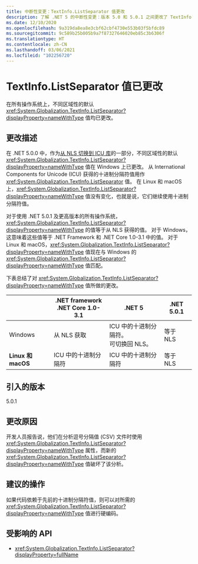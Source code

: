 ```yaml
---
title: 中断性变更：TextInfo.ListSeparator 值更改
description: 了解 .NET 5 的中断性变更：版本 5.0 和 5.0.1 之间更改了 TextInfo.ListSeparator 的默认值。
ms.date: 12/10/2020
ms.openlocfilehash: 9a319da8ea8e3cbf62cbf4730e553b03f5bfdc89
ms.sourcegitcommit: 9c589b25b005b9a7f87327646020eb85c3b6306f
ms.translationtype: HT
ms.contentlocale: zh-CN
ms.lasthandoff: 03/06/2021
ms.locfileid: "102256720"
---
```

# <a name="textinfolistseparator-values-changed"></a>TextInfo.ListSeparator 值已更改

在所有操作系统上，不同区域性的默认 <xref:System.Globalization.TextInfo.ListSeparator?displayProperty=nameWithType> 值均已更改。

## <a name="change-description"></a>更改描述

在 .NET 5.0.0 中，作为[从 NLS 切换到 ICU 库](icu-globalization-api.md)的一部分，不同区域性的默认 <xref:System.Globalization.TextInfo.ListSeparator?displayProperty=nameWithType> 值在 Windows 上已更改。 从 International Components for Unicode (ICU) 获得的十进制分隔符值用作 <xref:System.Globalization.TextInfo.ListSeparator> 值。 在 Linux 和 macOS 上，<xref:System.Globalization.TextInfo.ListSeparator?displayProperty=nameWithType> 值没有变化，也就是说，它们继续使用十进制分隔符值。

对于使用 .NET 5.0.1 及更高版本的所有操作系统，<xref:System.Globalization.TextInfo.ListSeparator?displayProperty=nameWithType> 的值等于从 NLS 获得的值。 对于 Windows，这意味着这些值等于 .NET Framework 和 .NET Core 1.0-3.1 中的值。 对于 Linux 和 macOS，<xref:System.Globalization.TextInfo.ListSeparator?displayProperty=nameWithType> 值现在与 Windows 的 <xref:System.Globalization.TextInfo.ListSeparator?displayProperty=nameWithType> 值匹配。

下表总结了对 <xref:System.Globalization.TextInfo.ListSeparator?displayProperty=nameWithType> 值所做的更改。

| | .NET framework<br/>.NET Core 1.0-3.1 | .NET 5 | .NET 5.0.1 |
-|-|-|-
| Windows | 从 NLS 获取 | ICU 中的十进制分隔符。<br/>可切换回 NLS。 | 等于 NLS |
| **Linux 和 macOS** | ICU 中的十进制分隔符 | ICU 中的十进制分隔符 | 等于 NLS |

## <a name="version-introduced"></a>引入的版本

5.0.1

## <a name="reason-for-change"></a>更改原因

开发人员报告说，他们在分析逗号分隔值 (CSV) 文件时使用 <xref:System.Globalization.TextInfo.ListSeparator?displayProperty=nameWithType> 属性，而新的 <xref:System.Globalization.TextInfo.ListSeparator?displayProperty=nameWithType> 值破坏了该分析。

## <a name="recommended-action"></a>建议的操作

如果代码依赖于先前的十进制分隔符值，则可以对所需的 <xref:System.Globalization.TextInfo.ListSeparator?displayProperty=nameWithType> 值进行硬编码。

## <a name="affected-apis"></a>受影响的 API

- <xref:System.Globalization.TextInfo.ListSeparator?displayProperty=fullName>

<!--

#### Category

- Globalization

### Affected APIs

- `P:System.Globalization.TextInfo.ListSeparator`

-->
